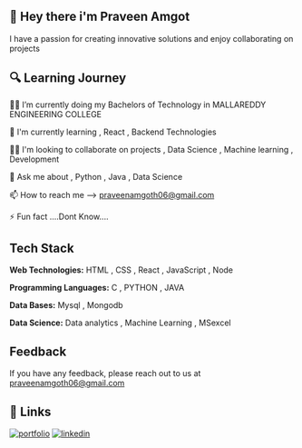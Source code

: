 
## 🚀 Hey there i'm Praveen Amgot
I have a passion for creating innovative solutions and enjoy collaborating on projects


## 🔍 Learning Journey
👩‍💻 I’m currently doing my Bachelors of Technology in MALLAREDDY ENGINEERING COLLEGE

🧠 I'm currently learning , React , Backend Technologies

👯‍♀️ I'm looking to collaborate on projects , Data Science , Machine learning , Development

💬 Ask me about , Python , Java , Data Science

📫 How to reach me --> praveenamgoth06@gmail.com

⚡️ Fun fact ....Dont Know....


## Tech Stack

**Web Technologies:** HTML , CSS , React , JavaScript , Node 

**Programming Languages:** C , PYTHON , JAVA

**Data Bases:** Mysql , Mongodb

**Data Science:** Data analytics , Machine Learning , MSexcel


## Feedback

If you have any feedback, please reach out to us at praveenamgoth06@gmail.com


## 🔗 Links
[![portfolio](https://img.shields.io/badge/my_portfolio-000?style=for-the-badge&logo=ko-fi&logoColor=white)](https://katherineoelsner.com/)
[![linkedin](https://img.shields.io/badge/linkedin-0A66C2?style=for-the-badge&logo=linkedin&logoColor=white)](https://www.linkedin.com/in/praveen-amgoth-a37685274/)
